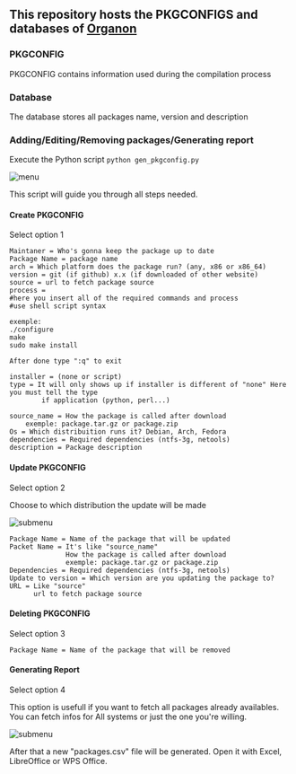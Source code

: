 This repository hosts the PKGCONFIGS and databases of [Organon](https://github.com/fnk0c/organon)
-----

### PKGCONFIG
PKGCONFIG contains information used during the compilation process  

### Database
The database stores all packages name, version and description  

### Adding/Editing/Removing packages/Generating report  
Execute the Python script
`python gen_pkgconfig.py`  

![menu](http://i.imgur.com/Fm8jJHT.png)


This script will guide you through all steps needed.  

#### Create PKGCONFIG
Select option 1

```
Maintaner = Who's gonna keep the package up to date
Package Name = package name
arch = Which platform does the package run? (any, x86 or x86_64)
version = git (if github) x.x (if downloaded of other website)
source = url to fetch package source
process =
#here you insert all of the required commands and process
#use shell script syntax

exemple: 
./configure
make
sudo make install

After done type ":q" to exit

installer = (none or script)
type = It will only shows up if installer is different of "none" Here you must tell the type
        if application (python, perl...)

source_name = How the package is called after download
    exemple: package.tar.gz or package.zip
Os = Which distribuition runs it? Debian, Arch, Fedora
dependencies = Required dependencies (ntfs-3g, netools)
description = Package description
```

#### Update PKGCONFIG
Select option 2

Choose to which distribution the update will be made  

![submenu](http://i.imgur.com/viuDjKa.png)

```
Package Name = Name of the package that will be updated
Packet Name = It's like "source_name"
              How the package is called after download
              exemple: package.tar.gz or package.zip
Dependencies = Required dependencies (ntfs-3g, netools)
Update to version = Which version are you updating the package to?
URL = Like "source" 
      url to fetch package source
```

#### Deleting PKGCONFIG
Select option 3

```
Package Name = Name of the package that will be removed
```

#### Generating Report
Select option 4  

This option is usefull if you want to fetch all packages already availables. You can fetch infos for All systems or just the one you're willing.  

![submenu](http://i.imgur.com/viuDjKa.png)

After that a new "packages.csv" file will be generated. Open it with Excel, LibreOffice or WPS Office.  
